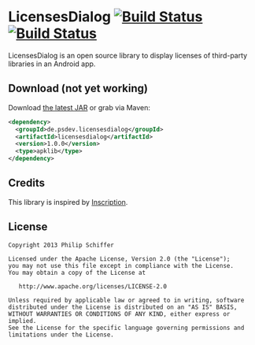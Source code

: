 LicensesDialog  [![Build Status](https://travis-ci.org/PSDev/LicensesDialog.png?branch=master)](https://travis-ci.org/PSDev/LicensesDialog) [![Build Status](http://ci.psdev.de/job/PSDevLicensesDialog/badge/icon)](http://ci.psdev.de/job/PSDevLicensesDialog/)
==============

LicensesDialog is an open source library to display licenses of third-party libraries in an Android app.


Download (not yet working)
--------

Download [the latest JAR][1] or grab via Maven:

```xml
<dependency>
  <groupId>de.psdev.licensesdialog</groupId>
  <artifactId>licensesdialog</artifactId>
  <version>1.0.0</version>
  <type>apklib</type>
</dependency>
```


Credits
-------

This library is inspired by [Inscription][2].


License
-------

    Copyright 2013 Philip Schiffer

    Licensed under the Apache License, Version 2.0 (the "License");
    you may not use this file except in compliance with the License.
    You may obtain a copy of the License at

       http://www.apache.org/licenses/LICENSE-2.0

    Unless required by applicable law or agreed to in writing, software
    distributed under the License is distributed on an "AS IS" BASIS,
    WITHOUT WARRANTIES OR CONDITIONS OF ANY KIND, either express or implied.
    See the License for the specific language governing permissions and
    limitations under the License.

[1]: http://repository.sonatype.org/service/local/artifact/maven/redirect?r=central-proxy&g=de.psdev.licensesdialog&a=licensesdialog&v=LATEST
[2]: https://github.com/MartinvanZ/Inscription
